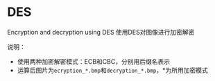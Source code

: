 # DES
Encryption and decryption using DES
使用DES对图像进行加密解密

说明：
  + 使用两种加密解密模式：ECB和CBC，分别用后缀名表示
  + 运算后图片为`ecryption_*.bmp`和`decryption_*.bmp`，*为所用加密模式
